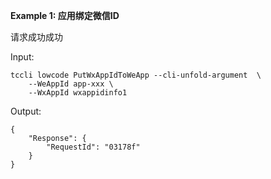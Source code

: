 **Example 1: 应用绑定微信ID**

请求成功成功

Input: 

```
tccli lowcode PutWxAppIdToWeApp --cli-unfold-argument  \
    --WeAppId app-xxx \
    --WxAppId wxappidinfo1
```

Output: 
```
{
    "Response": {
        "RequestId": "03178f"
    }
}
```

